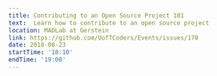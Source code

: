 ```yaml
---
title: Contributing to an Open Source Project 101
text:  Learn how to contribute to an open source project 
location: MADLab at Gerstein
link: https://github.com/UofTCoders/Events/issues/170
date: 2018-08-23
startTime: '18:10'
endTime: '19:00'
---
```

